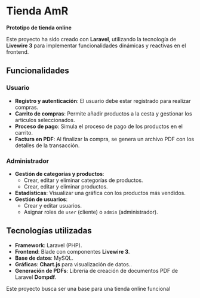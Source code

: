 # Tienda AmR  

**Prototipo de tienda online**  

Este proyecto ha sido creado con **Laravel**, utilizando la tecnología de **Livewire 3** para implementar funcionalidades dinámicas y reactivas en el frontend.  

## Funcionalidades  

### Usuario  
- **Registro y autenticación**: El usuario debe estar registrado para realizar compras.  
- **Carrito de compras**: Permite añadir productos a la cesta y gestionar los artículos seleccionados.  
- **Proceso de pago**: Simula el proceso de pago de los productos en el carrito.  
- **Factura en PDF**: Al finalizar la compra, se genera un archivo PDF con los detalles de la transacción.  

### Administrador  
- **Gestión de categorías y productos**:  
  - Crear, editar y eliminar categorías de productos.  
  - Crear, editar y eliminar productos.  
- **Estadísticas**: Visualizar una gráfica con los productos más vendidos.  
- **Gestión de usuarios**:  
  - Crear y editar usuarios.  
  - Asignar roles de `user` (cliente) o `admin` (administrador).  

## Tecnologías utilizadas  
- **Framework**: Laravel (PHP).  
- **Frontend**: Blade con componentes **Livewire 3**.  
- **Base de datos**: MySQL.  
- **Gráficas**: **Chart.js** para visualización de datos..  
- **Generación de PDFs**: Librería de creación de documentos PDF de Laravel **Dompdf**.  

Este proyecto busca ser una base para una tienda online funcional 
